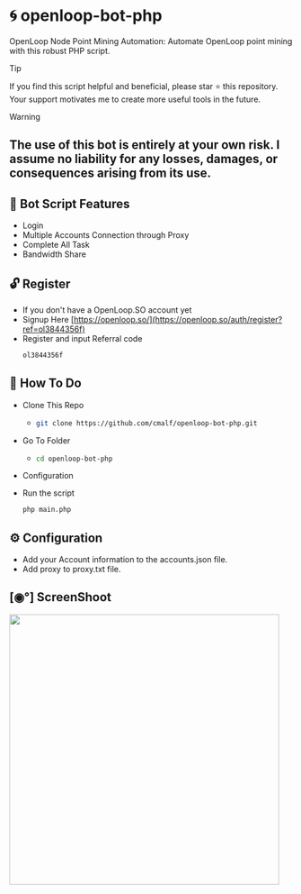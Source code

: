 # 🌀 openloop-bot-php
OpenLoop Node Point Mining Automation: Automate OpenLoop point mining with this robust PHP script.

> [!TIP]
> If you find this script helpful and beneficial, please star ⭐ this repository. Your support motivates me to create more useful tools in the future.

> [!WARNING]
> ## The use of this bot is entirely at your own risk. I assume no liability for any losses, damages, or consequences arising from its use.

## 🦾 Bot Script Features

- Login
- Multiple Accounts Connection through Proxy
- Complete All Task
- Bandwidth Share

## 🔓 Register 

- If you don't have a OpenLoop.SO account yet
- Signup Here [https://openloop.so/](https://openloop.so/auth/register?ref=ol3844356f)
- Register and input Referral code
  ```bash
  ol3844356f
  ```
## 🤔 How To Do

- Clone This Repo
  - ```bash
    git clone https://github.com/cmalf/openloop-bot-php.git
    ```
- Go To Folder
  - ```bash
    cd openloop-bot-php
    ```
- Configuration
- Run the script
  
  ```bash
  php main.php
  ```

## ⚙️ Configuration

- Add your Account information to the accounts.json file.
- Add proxy to proxy.txt file.

## [◉°] ScreenShoot

<img src="https://github.com/user-attachments/assets/3662daa5-9c93-469f-ac94-d2f4a1eb1216" widht=580 height=480 >

